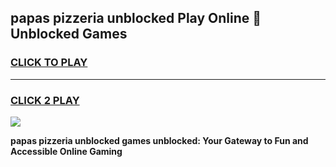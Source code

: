 
## papas pizzeria unblocked Play Online 👋 Unblocked Games
<h3>
<a href="https://premium.freeplayer.one?title=papas_pizzeria_unblocked&ref=19F">CLICK TO PLAY</a></h3>
<hr>

<h3>
<a href="https://premium.freeplayer.one?title=papas_pizzeria_unblocked&ref=19F">CLICK 2 PLAY</a>
  
</h3>

<a href="https://premium.freeplayer.one?title=papas_pizzeria_unblocked&ref=19F"><img src="https://clearcache.store/games.png"></a>


**papas pizzeria unblocked games unblocked: Your Gateway to Fun and Accessible Online Gaming**

